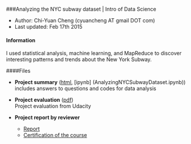 ###Analyzing the NYC subway dataset | Intro of Data Science
- Author:  Chi-Yuan Cheng (cyuancheng AT gmail DOT com) 
- Last updated: Feb 17th 2015

#### Information

I used statistical analysis, machine learning, and MapReduce to discover interesting patterns and trends about the New York Subway.

####Files

- **Project summary** ([html](https://htmlpreview.github.io/?https://github.com/cyuancheng/Intro-Data-Science/blob/master/AnalyzingNYCSubwayDataset.html), [ipynb]
(AnalyzingNYCSubwayDataset.ipynb))    
 includes answers to questions and codes for data analysis
- **Project evaluation** ([pdf](ProjectReport.pdf))    
 Project evaluation from Udacity
 
- **Project report by reviewer**
	+ [Report](ProjectReport.pdf)
	+ [Certification of the course](certificate.pdf)

